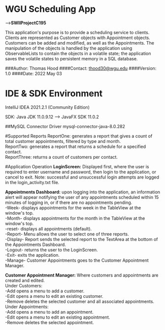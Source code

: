 # WGU Scheduling App 
--><b>SWIIProjectC195</b>


This application's purpose is to provide a scheduling service to clients. 
Clients are represented as Customer objects with Appointment objects. Customers can
be added and modified, as well as the Appointments. The manipulation of the objects 
is handled by the application using ObservableLists to contain the objects in a 
volatile state; the application saves the volatile states to persistent memory in a 
SQL database.

###Author: Thomas Hood
####Contact: thood30@wgu.edu
####Version: 1.0
####Date: 2022 May 03

# IDE & SDK Environment
IntelliJ IDEA 2021.2.1 (Community Edition)

SDK: Java JDK 11.0.9.12 -->
JavaFX SDK 11.0.2

##MySQL Connector Driver
mysql-connector-java-8.0.282

#Supported Reports
ReportOne: generates a report that gives a count of total customer appointments, 
filtered by type and month.
<br>ReportTwo: generates a report that returns a schedule for a specified contact.
<br>ReportThree: returns a count of customers per contact. 

#Application Operation
<b>LoginScreen:</b> Displayed first, where the user is required to enter username and 
password, then login to the application, or cancel to exit. Note: successful and
unsuccessful login attempts are logged in the login_activity.txt file.

<b>Appointments Dashboard:</b> upon logging into the application, an information alert will 
appear notifying the user of any appointments scheduled within 15 minutes of logging in,
or if there are no appointments pending. 
<br>-Week- displays appointments for the week in the TableView at the window's top.
<br>-Month- displays appointments for the month in the TableView at the window's top.
<br>-reset- displays all appointments (default).
<br>-Report- Menu allows the user to select one of three reports.
<br>-Display- Report sends the selected report to the TextArea at the bottom of the 
Appointments Dashboard.
<br>-Logout- returns the user to the LoginScreen.
<br>-Exit- exits the application.
<br>-Manage- Customer Appointments goes to the Customer Appointment Manager.

<b>Customer Appointment Manager:</b> Where customers and appointments are created and edited.
<br>Under Customers:
<br>-Add opens a menu to add a customer.
<br>-Edit opens a menu to edit an existing customer.
<br>-Remove deletes the selected customer and all associated appointments.
<br>Under Appointments:
<br>-Add opens a menu to add an appointment.
<br>-Edit opens a menu to edit an existing appointment.
<br>-Remove deletes the selected appointment.